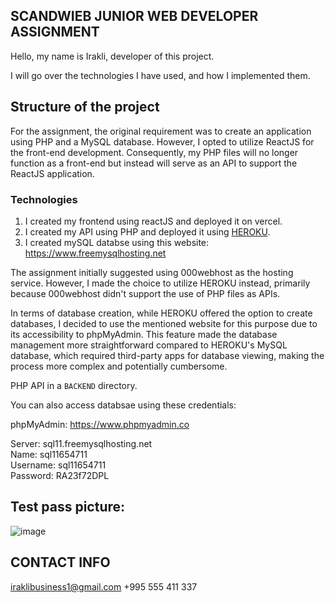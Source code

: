 ## SCANDWIEB JUNIOR WEB DEVELOPER ASSIGNMENT 

Hello, my name is Irakli, developer of this project.

I will go over the technologies I have used, and how I implemented them.

## Structure of the project

For the assignment, the original requirement was to create an application using PHP and a MySQL database. However, I opted to utilize ReactJS for the front-end development. Consequently, my PHP files will no longer function as a front-end but instead will serve as an API to support the ReactJS application.

### Technologies

1) I created my frontend using reactJS and deployed it on vercel.
2) I created my API using PHP and deployed it using [HEROKU](https://dashboard.heroku.com/apps).  
3) I created mySQL databse using this website: https://www.freemysqlhosting.net

The assignment initially suggested using 000webhost as the hosting service. However, I made the choice to utilize HEROKU instead, primarily because 000webhost didn't support the use of PHP files as APIs.

In terms of database creation, while HEROKU offered the option to create databases, I decided to use the mentioned website for this purpose due to its accessibility to phpMyAdmin. This feature made the database management more straightforward compared to HEROKU's MySQL database, which required third-party apps for database viewing, making the process more complex and potentially cumbersome.

PHP API in a ```BACKEND``` directory.

You can also access databsae using these credentials: 

phpMyAdmin: https://www.phpmyadmin.co

Server: sql11.freemysqlhosting.net <br>
Name: sql11654711 <br>
Username: sql11654711 <br>
Password: RA23f72DPL <br>


## Test pass picture:
![image](https://github.com/irakli182/scandiweb/assets/112957853/602eb86f-ef87-4cf8-973d-f85ee1dc1b92)


## CONTACT INFO

iraklibusiness1@gmail.com
+995 555 411 337

